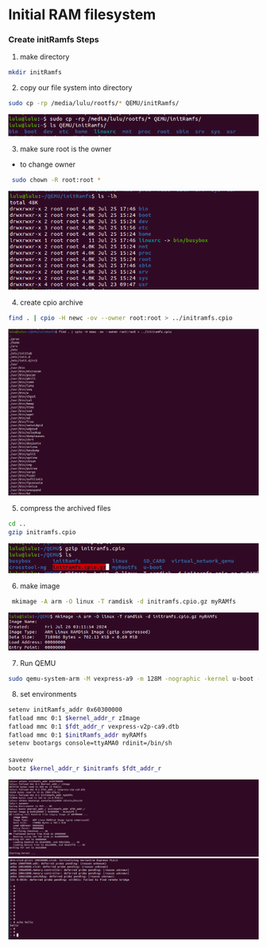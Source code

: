 # Initial RAM filesystem
### Create initRamfs Steps 

1. make directory 

```sh 
mkdir initRamfs
```
2. copy our file system into directory 
```sh
sudo cp -rp /media/lulu/rootfs/* QEMU/initRamfs/
```
![alt text](image.png)

3. make sure root is the owner
- to change owner 
```sh
 sudo chown -R root:root *
```
![alt text](image-1.png)

4. create cpio archive 
```sh 
find . | cpio -H newc -ov --owner root:root > ../initramfs.cpio
```
![alt text](image-2.png)

5. compress the archived files 
```sh
cd .. 
gzip initramfs.cpio
```
![alt text](image-3.png)

6. make image 
```sh 
 mkimage -A arm -O linux -T ramdisk -d initramfs.cpio.gz myRAMfs
```
![alt text](image-4.png)

7. Run QEMU
```sh
sudo qemu-system-arm -M vexpress-a9 -m 128M -nographic -kernel u-boot -sd ../SD_CARD/lulu.img 

```

8. set environments 
```sh
setenv initRamfs_addr 0x60300000
fatload mmc 0:1 $kernel_addr_r zImage
fatload mmc 0:1 $fdt_addr_r vexpress-v2p-ca9.dtb
fatload mmc 0:1 $initRamfs_addr myRAMfs
setenv bootargs console=ttyAMA0 rdinit=/bin/sh

saveenv
bootz $kernel_addr_r $initramfs $fdt_addr_r
```
![alt text](image-5.png)
![alt text](image-6.png)

